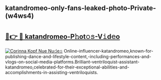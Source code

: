 ## katandromeo-only-fans​-leaked-photo​-Private-(w4ws4)


# <h2><a href="https://mediaupload.pro?title=katandromeo&ref=git">🔗👉 🔴 katandromeo-P𝚑ot𝚘𝚜-V𝚒d𝚎o</a></h2>

[![Corinna Kopf Nue Nu𝚍e𝚜](https://i.imgur.com/0qMVB7G.gif)](https://mediaupload.pro?title=katandromeo&ref=git)
Online-influencer-katandromeo,known-for-publishing-dance-and-lifestyle-content,-including-performances-and-vlogs-on-social-media-platforms.Brilliant-ventriloquist-assistant-katandromeo,celebrated-for-their-exceptional-abilities-and-accomplishments-in-assisting-ventriloquists.  
